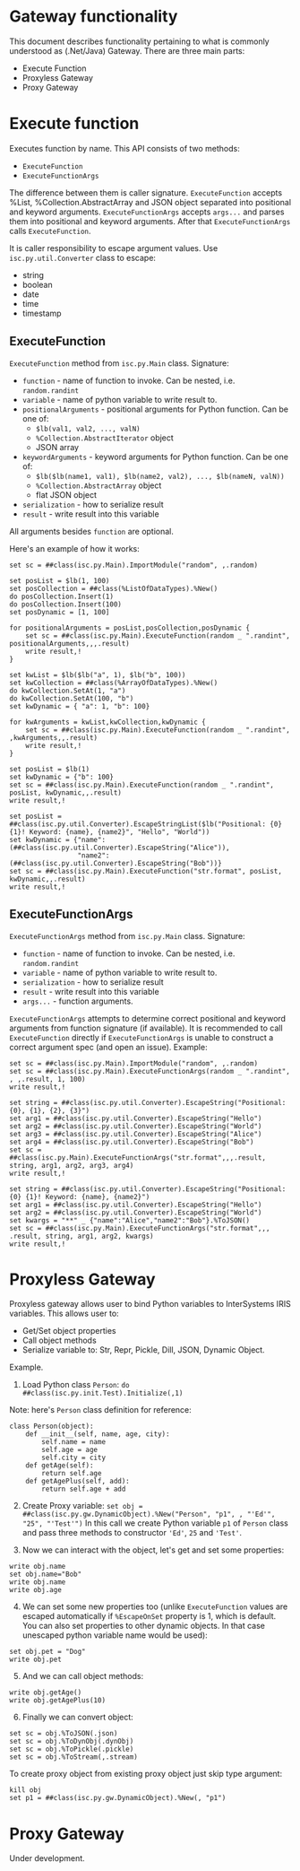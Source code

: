 # Gateway functionality

This document describes functionality pertaining to what is commonly understood as (.Net/Java) Gateway.
There are three main parts:
- Execute Function
- Proxyless Gateway
- Proxy Gateway

# Execute function

Executes function by name. This API consists of two methods:
- `ExecuteFunction`
- `ExecuteFunctionArgs`

The difference between them is caller signature. `ExecuteFunction` accepts %List, %Collection.AbstractArray and JSON object separated into positional and keyword arguments. `ExecuteFunctionArgs` accepts `args...` and parses them into positional and keyword arguments. After that `ExecuteFunctionArgs` calls `ExecuteFunction`. 

It is caller responsibility to escape argument values. Use `isc.py.util.Converter` class to escape:
- string
- boolean
- date
- time
- timestamp

## ExecuteFunction

`ExecuteFunction` method from `isc.py.Main` class. Signature: 
- `function` - name of function to invoke. Can be nested, i.e. `random.randint`
- `variable` - name of python variable to write result to. 
- `positionalArguments` - positional arguments for Python function. Can be one of:
   + `$lb(val1, val2, ..., valN)`
   + `%Collection.AbstractIterator` object 
   + JSON array
- `keywordArguments` - keyword arguments for Python function. Can be one of:
   + `$lb($lb(name1, val1), $lb(name2, val2), ..., $lb(nameN, valN))`
   + `%Collection.AbstractArray` object
   + flat JSON object 
- `serialization` - how to serialize result
- `result` - write result into this variable

All arguments besides `function` are optional.

Here's an example of how it works:

```
set sc = ##class(isc.py.Main).ImportModule("random", ,.random)

set posList = $lb(1, 100)
set posCollection = ##class(%ListOfDataTypes).%New()
do posCollection.Insert(1)
do posCollection.Insert(100)
set posDynamic = [1, 100]

for positionalArguments = posList,posCollection,posDynamic {
	set sc = ##class(isc.py.Main).ExecuteFunction(random _ ".randint", positionalArguments,,,.result)
	write result,!
}

set kwList = $lb($lb("a", 1), $lb("b", 100))
set kwCollection = ##class(%ArrayOfDataTypes).%New()
do kwCollection.SetAt(1, "a")
do kwCollection.SetAt(100, "b")
set kwDynamic = { "a": 1, "b": 100}

for kwArguments = kwList,kwCollection,kwDynamic {
	set sc = ##class(isc.py.Main).ExecuteFunction(random _ ".randint", ,kwArguments,,.result)
	write result,!
}

set posList = $lb(1)
set kwDynamic = {"b": 100}
set sc = ##class(isc.py.Main).ExecuteFunction(random _ ".randint", posList, kwDynamic,,.result)
write result,!

set posList = ##class(isc.py.util.Converter).EscapeStringList($lb("Positional: {0} {1}! Keyword: {name}, {name2}", "Hello", "World"))
set kwDynamic = {"name":(##class(isc.py.util.Converter).EscapeString("Alice")), 
                 "name2":(##class(isc.py.util.Converter).EscapeString("Bob"))}
set sc = ##class(isc.py.Main).ExecuteFunction("str.format", posList, kwDynamic,,.result)
write result,!
```

## ExecuteFunctionArgs

`ExecuteFunctionArgs` method from `isc.py.Main` class. Signature: 
- `function` - name of function to invoke. Can be nested, i.e. `random.randint`
- `variable` - name of python variable to write result to. 
- `serialization` - how to serialize result
- `result` - write result into this variable
- `args...` - function arguments.

`ExecuteFunctionArgs` attempts to determine correct positional and keyword arguments from function signature (if available). It is recommended to call `ExecuteFunction` directly if `ExecuteFunctionArgs` is unable to construct a correct argument spec (and open an issue). Example: 

```
set sc = ##class(isc.py.Main).ImportModule("random", ,.random)
set sc = ##class(isc.py.Main).ExecuteFunctionArgs(random _ ".randint", , ,.result, 1, 100)
write result,!

set string = ##class(isc.py.util.Converter).EscapeString("Positional: {0}, {1}, {2}, {3}")
set arg1 = ##class(isc.py.util.Converter).EscapeString("Hello")
set arg2 = ##class(isc.py.util.Converter).EscapeString("World")
set arg3 = ##class(isc.py.util.Converter).EscapeString("Alice")
set arg4 = ##class(isc.py.util.Converter).EscapeString("Bob")
set sc = ##class(isc.py.Main).ExecuteFunctionArgs("str.format",,,.result, string, arg1, arg2, arg3, arg4)
write result,!

set string = ##class(isc.py.util.Converter).EscapeString("Positional: {0} {1}! Keyword: {name}, {name2}")
set arg1 = ##class(isc.py.util.Converter).EscapeString("Hello")
set arg2 = ##class(isc.py.util.Converter).EscapeString("World")
set kwargs = "**" _ {"name":"Alice","name2":"Bob"}.%ToJSON()
set sc = ##class(isc.py.Main).ExecuteFunctionArgs("str.format",,, .result, string, arg1, arg2, kwargs)
write result,!
```

# Proxyless Gateway

Proxyless gateway allows user to bind Python variables to InterSystems IRIS variables.
This allows user to:
- Get/Set object properties
- Call object methods
- Serialize variable to: Str, Repr, Pickle, Dill, JSON, Dynamic Object.

Example.

1. Load Python class `Person`: `do ##class(isc.py.init.Test).Initialize(,1)`

Note: here's `Person` class definition for reference:
```
class Person(object):
    def __init__(self, name, age, city):
        self.name = name
        self.age = age
        self.city = city
    def getAge(self):
        return self.age
    def getAgePlus(self, add):
        return self.age + add
```

2. Create Proxy variable: `set obj = ##class(isc.py.gw.DynamicObject).%New("Person", "p1", , "'Ed'", "25", "'Test'")`
In this call we create Python variable `p1` of `Person` class and pass three methods to constructor `'Ed'`, `25` and `'Test'`.

3. Now we can interact with the object, let's get and set some properties:
```
write obj.name
set obj.name="Bob"
write obj.name
write obj.age
```
4. We can set some new properties too (unlike `ExecuteFunction` values are escaped automatically if `%EscapeOnSet` property is 1, which is default. You can also set properties to other dynamic objects. In that case unescaped python variable name would be used):
```
set obj.pet = "Dog"
write obj.pet
```

5. And we can call object methods:

```
write obj.getAge()
write obj.getAgePlus(10)
```

6. Finally we can convert object:
```
set sc = obj.%ToJSON(.json)
set sc = obj.%ToDynObj(.dynObj)
set sc = obj.%ToPickle(.pickle)
set sc = obj.%ToStream(,.stream)
```

To create proxy object from existing proxy object just skip type argument:
```
kill obj
set p1 = ##class(isc.py.gw.DynamicObject).%New(, "p1")
```

# Proxy Gateway

Under development.

